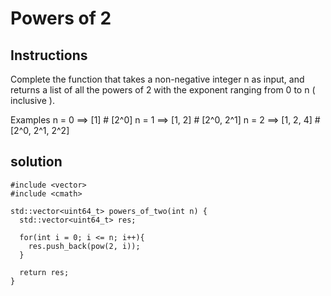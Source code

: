 # Powers of 2

## Instructions

Complete the function that takes a non-negative integer n as input, and returns a list of all the powers of 2 with the exponent ranging from 0 to n ( inclusive ).

Examples
n = 0  ==> [1]        # [2^0]
n = 1  ==> [1, 2]     # [2^0, 2^1]
n = 2  ==> [1, 2, 4]  # [2^0, 2^1, 2^2]

## solution

```
#include <vector>
#include <cmath>

std::vector<uint64_t> powers_of_two(int n) {
  std::vector<uint64_t> res;
  
  for(int i = 0; i <= n; i++){
    res.push_back(pow(2, i));
  }
  
  return res;
}
```
